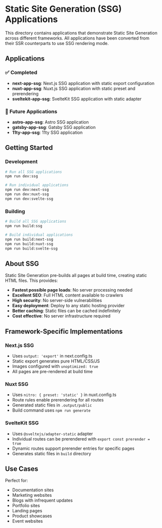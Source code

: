 # Static Site Generation (SSG) Applications

This directory contains applications that demonstrate Static Site Generation across different frameworks. All applications have been converted from their SSR counterparts to use SSG rendering mode.

## Applications

### ✅ Completed
- **next-app-ssg**: Next.js SSG application with static export configuration
- **nuxt-app-ssg**: Nuxt.js SSG application with static preset and prerendering
- **sveltekit-app-ssg**: SvelteKit SSG application with static adapter

### 🔮 Future Applications
- **astro-app-ssg**: Astro SSG application  
- **gatsby-app-ssg**: Gatsby SSG application
- **11ty-app-ssg**: 11ty SSG application

## Getting Started

### Development
```bash
# Run all SSG applications
npm run dev:ssg

# Run individual applications
npm run dev:next-ssg
npm run dev:nuxt-ssg
npm run dev:svelte-ssg
```

### Building
```bash
# Build all SSG applications
npm run build:ssg

# Build individual applications
npm run build:next-ssg
npm run build:nuxt-ssg
npm run build:svelte-ssg
```

## About SSG

Static Site Generation pre-builds all pages at build time, creating static HTML files. This provides:

- **Fastest possible page loads**: No server processing needed
- **Excellent SEO**: Full HTML content available to crawlers
- **High security**: No server-side vulnerabilities
- **Easy deployment**: Deploy to any static hosting provider
- **Better caching**: Static files can be cached indefinitely
- **Cost effective**: No server infrastructure required

## Framework-Specific Implementations

### Next.js SSG
- Uses `output: 'export'` in next.config.ts
- Static export generates pure HTML/CSS/JS
- Images configured with `unoptimized: true`
- All pages are pre-rendered at build time

### Nuxt SSG
- Uses `nitro: { preset: 'static' }` in nuxt.config.ts
- Route rules enable prerendering for all routes
- Generated static files in `.output/public`
- Build command uses `npm run generate`

### SvelteKit SSG
- Uses `@sveltejs/adapter-static` adapter
- Individual routes can be prerendered with `export const prerender = true`
- Dynamic routes support prerender entries for specific pages
- Generates static files in `build` directory

## Use Cases

Perfect for:
- Documentation sites
- Marketing websites  
- Blogs with infrequent updates
- Portfolio sites
- Landing pages
- Product showcases
- Event websites
